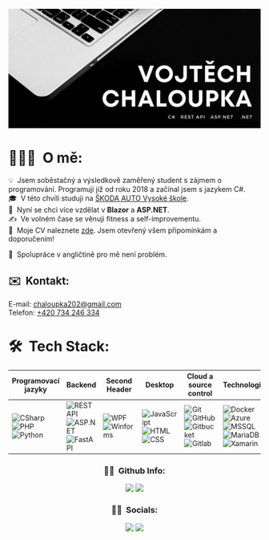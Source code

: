 <!-- [start] Banner -->
![Vojtech_banner](/Assets/hero_img.jpg)
<!-- [end] Banner -->

<!-- [start] About me -->
# 👨🏻‍💻 &nbsp;O mě:

💡 &nbsp;Jsem soběstačný a výsledkově zaměřený student s zájmem o programování. Programuji již od roku 2018 a začínal jsem s jazykem C#.\
🎓 &nbsp;V této chvíli studuji na [ŠKODA AUTO Vysoké škole](https://www.savs.cz/).\
🌱 &nbsp;Nyní se chci více vzdělat v <b>Blazor</b> a <b>ASP.NET</b>.\
✍️ &nbsp;Ve volném čase se věnuji fitness a self-improvementu.\
📄 &nbsp;Moje CV naleznete [zde](https://drive.google.com/file/d/1E7-upUgXYmmCu9Q0cGBW5Nspxmv7YNfh/view?usp=sharing). Jsem otevřený všem připomínkám a doporučením!

📘 &nbsp;Spolupráce v angličtině pro mě není problém.
<!-- [end] About me -->

<!-- [start] Contact -->
## ✉️ &nbsp;Kontakt:

E-mail: [chaloupka202@gmail.com](mailto:chaloupka202@gmail.com)\
Telefon: [+420 734 246 334](tel:734246334)
<!-- [end] Contact -->

<!-- [start] Tech Stack Table -->
# 🛠 &nbsp;Tech Stack:

| Programovací jazyky | Backend | Second Header | Desktop | Cloud a source control | Technologie | IDE a aplikace |
| ------------- | ------------- | ------------- | ------------- | ------------- | ------------- | ------------- |
| ![CSharp](https://img.shields.io/badge/-C%23-05122A?style=flat&logo=csharp) ![PHP](https://img.shields.io/badge/-PHP-05122A?style=flat&logo=php) ![Python](https://img.shields.io/badge/-Python-05122A?style=flat&logo=python) | ![RESTAPI](https://img.shields.io/badge/-REST-05122A?style=flat&logo=.net) ![ASP.NET](https://img.shields.io/badge/-ASP.NET-05122A?style=flat&logo=.net) ![FastAPI](https://img.shields.io/badge/-FastAPI-05122A?style=flat&logo=fastapi) | ![WPF](https://img.shields.io/badge/-WPF-05122A?style=flat&logo=csharp) ![Winforms](https://img.shields.io/badge/-Winforms-05122A?style=flat&logo=csharp) | ![JavaScript](https://img.shields.io/badge/-JavaScript-05122A?style=flat&logo=javascript) ![HTML](https://img.shields.io/badge/-HTML-05122A?style=flat&logo=HTML5) ![CSS](https://img.shields.io/badge/-CSS-05122A?style=flat&logo=CSS3&logoColor=1572B6) | ![Git](https://img.shields.io/badge/-Git-05122A?style=flat&logo=git) ![GitHub](https://img.shields.io/badge/-GitHub-05122A?style=flat&logo=github) ![Gitbucket](https://img.shields.io/badge/-Gitbucket-05122A?style=flat&logo=git) ![Gitlab](https://img.shields.io/badge/-Gitlab-05122A?style=flat&logo=gitlab) | ![Docker](https://img.shields.io/badge/-Docker-05122A?style=flat&logo=docker) ![Azure](https://img.shields.io/badge/-Azure-05122A?style=flat&logo=microsoft-azure) ![MSSQL](https://img.shields.io/badge/-MSSQL-05122A?style=flat&logo=microsoft-sql-server) ![MariaDB](https://img.shields.io/badge/-MariaDB-05122A?style=flat&logo=mariadb) ![Xamarin](https://img.shields.io/badge/-Xamarin-05122A?style=flat&logo=xamarin) | ![Visual Studio](https://img.shields.io/badge/-Visual%20Studio-05122A?style=flat&logo=visual-studio&logoColor=007ACC) ![Visual Studio Code](https://img.shields.io/badge/-Visual%20Studio%20Code-05122A?style=flat&logo=visual-studio-code&logoColor=007ACC) |
<!-- [end] Tech Stack Table -->

<!-- [start] Github Info -->
<h3 align="center">🤝🏻 &nbsp;Github Info:</h3>

<p align="center">
<img src="https://img.shields.io/github/followers/vojtach?style=social"/></a>&nbsp;<img src="https://img.shields.io/github/stars/vojtach?style=social"/></a>
</p>
<!-- [end] Github Info -->

<!-- [start] Socials -->
<h3 align="center">🤝🏻 &nbsp;Socials:</h3>

<p align="center">
<a href="https://www.linkedin.com/in/vojtech-chaloupka/"><img src="https://img.shields.io/badge/-Vojtěch Chaloupka-0077B5?style=flat&logo=Linkedin&logoColor=white"/></a>
<a href="https://www.facebook.com/vojta.chaloupka.505/"><img src="https://img.shields.io/badge/-Vojtěch Chaloupka-1877F2?style=flat&logo=Facebook&logoColor=white"/></a>
</p>
<!-- [end] Socials -->
